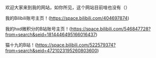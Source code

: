 欢迎大家来到我的网站，如你所见，这个网站目前啥也没有（）



我的Bilibili账号主页！(https://space.bilibili.com/404697874)


我的hxd微积分的B站账号主页！(https://space.bilibili.com/546847728?from=search&seid=1814446495166016437)



猫十九的B站！(https://space.bilibili.com/522579374?from=search&seid=4721023195260803600)
